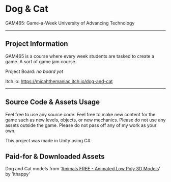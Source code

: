 # Dog & Cat

GAM465: Game-a-Week
University of Advancing Technology

---

## Project Information

GAM465 is a course where every week students are tasked to create a game. A sort of game jam course.

Project Board: *no board yet*

Itch.io: https://micahthemaniac.itch.io/dog-and-cat

---

## Source Code & Assets Usage

Feel free to use any source code. Feel free to make new content for the game such as new levels, objects, or new mechanics. Please do not use any assets outside the game. Please do not pass off any of my work as your own.

This project was made in Unity using C#.

## Paid-for & Downloaded Assets

Dog and Cat models from '[Animals FREE - Animated Low Poly 3D Models](https://assetstore.unity.com/packages/3d/characters/animals/animals-free-animated-low-poly-3d-models-260727)' by 'ithappy'
